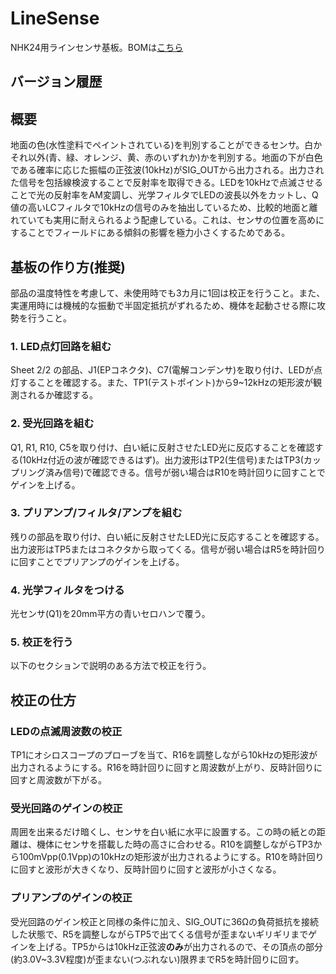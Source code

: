 # LineSense
NHK24用ラインセンサ基板。BOMは[こちら](https://docs.google.com/spreadsheets/d/12akROPWRgP_KYzk62EP3h0m6oYP8IBUy/edit?usp=sharing&ouid=100044542046978284478&rtpof=true&sd=true)

## バージョン履歴

## 概要
地面の色(水性塗料でペイントされている)を判別することができるセンサ。白かそれ以外(青、緑、オレンジ、黄、赤のいずれか)かを判別する。地面の下が白色である確率に応じた振幅の正弦波(10kHz)がSIG_OUTから出力される。出力された信号を包括線検波することで反射率を取得できる。LEDを10kHzで点滅させることで光の反射率をAM変調し、光学フィルタでLEDの波長以外をカットし、Q値の高いLCフィルタで10kHzの信号のみを抽出しているため、比較的地面と離れていても実用に耐えられるよう配慮している。これは、センサの位置を高めにすることでフィールドにある傾斜の影響を極力小さくするためである。

## 基板の作り方(推奨)
部品の温度特性を考慮して、未使用時でも3カ月に1回は校正を行うこと。また、実運用時には機械的な振動で半固定抵抗がずれるため、機体を起動させる際に攻勢を行うこと。

### 1. LED点灯回路を組む
Sheet 2/2 の部品、J1(EPコネクタ)、C7(電解コンデンサ)を取り付け、LEDが点灯することを確認する。また、TP1(テストポイント)から9~12kHzの矩形波が観測されるか確認する。

### 2. 受光回路を組む
Q1, R1, R10, C5を取り付け、白い紙に反射させたLED光に反応することを確認する(10kHz付近の波が確認できるはず)。出力波形はTP2(生信号)またはTP3(カップリング済み信号)で確認できる。信号が弱い場合はR10を時計回りに回すことでゲインを上げる。

### 3. プリアンプ/フィルタ/アンプを組む
残りの部品を取り付け、白い紙に反射させたLED光に反応することを確認する。出力波形はTP5またはコネクタから取ってくる。信号が弱い場合はR5を時計回りに回すことでプリアンプのゲインを上げる。

### 4. 光学フィルタをつける
光センサ(Q1)を20mm平方の青いセロハンで覆う。

### 5. 校正を行う
以下のセクションで説明のある方法で校正を行う。

## 校正の仕方
### LEDの点滅周波数の校正
TP1にオシロスコープのプローブを当て、R16を調整しながら10kHzの矩形波が出力されるようにする。R16を時計回りに回すと周波数が上がり、反時計回りに回すと周波数が下がる。

### 受光回路のゲインの校正
周囲を出来るだけ暗くし、センサを白い紙に水平に設置する。この時の紙との距離は、機体にセンサを搭載した時の高さに合わせる。R10を調整しながらTP3から100mVpp(0.1Vpp)の10kHzの矩形波が出力されるようにする。R10を時計回りに回すと波形が大きくなり、反時計回りに回すと波形が小さくなる。

### プリアンプのゲインの校正
受光回路のゲイン校正と同様の条件に加え、SIG_OUTに36Ωの負荷抵抗を接続した状態で、R5を調整しながらTP5で出てくる信号が歪まないギリギリまでゲインを上げる。TP5からは10kHz正弦波**のみ**が出力されるので、その頂点の部分(約3.0V~3.3V程度)が歪まない(つぶれない)限界までR5を時計回りに回す。
